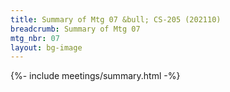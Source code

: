 ```yaml
---
title: Summary of Mtg 07 &bull; CS-205 (202110)
breadcrumb: Summary of Mtg 07
mtg_nbr: 07
layout: bg-image
---
```


{%- include meetings/summary.html -%}
